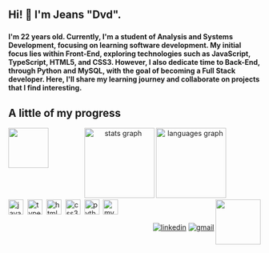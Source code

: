 <h2 align="left">Hi! 👋 I'm Jeans "Dvd".</h2>

### 

**I'm 22 years old. Currently, I'm a student of Analysis and Systems Development, focusing on learning software development. My initial focus lies within Front-End, exploring technologies such as JavaScript, TypeScript, HTML5, and CSS3. However, I also dedicate time to Back-End, through Python and MySQL, with the goal of becoming a Full Stack developer. Here, I'll share my learning journey and collaborate on projects that I find interesting.** 

###

<h2 align="left">A little of my progress</h2> <img align="left" height="80" src="https://i.pinimg.com/originals/01/63/6c/01636c5434cd0462086620c60fdfec16.gif">


<div align="center">
   <img src="https://github-readme-stats.vercel.app/api?username=jeansdev&hide_title=false&hide_rank=false&show_icons=true&include_all_commits=true&count_private=true&disable_animations=false&theme=algolia&locale=en&hide_border=false" height="140" alt="stats graph">
  <img src="https://github-readme-stats.vercel.app/api/top-langs?username=jeansdev&locale=en&hide_title=false&layout=compact&card_width=320&langs_count=5&theme=algolia&hide_border=false" height="140" alt="languages graph">
</div>

<img align="right" height="90" src="https://i.pinimg.com/originals/fa/25/c8/fa25c8eb1c0c1818eec78863344d0e40.gif">


<div align="left">
  <img src="https://cdn.jsdelivr.net/gh/devicons/devicon/icons/javascript/javascript-original.svg" height="30" alt="javascript logo">
  <img width="0">
  <img src="https://cdn.jsdelivr.net/gh/devicons/devicon/icons/typescript/typescript-original.svg" height="30" alt="typescript logo">
  <img width="0">
  <img src="https://cdn.jsdelivr.net/gh/devicons/devicon/icons/html5/html5-original.svg" height="30" alt="html5 logo">
  <img width="0">
  <img src="https://cdn.jsdelivr.net/gh/devicons/devicon/icons/css3/css3-original.svg" height="30" alt="css3 logo">
  <img width="0">
  <img src="https://cdn.jsdelivr.net/gh/devicons/devicon/icons/python/python-original.svg" height="30" alt="python logo">
  <img width="0">
   <img src="https://cdn.jsdelivr.net/gh/devicons/devicon/icons/mysql/mysql-original.svg" height="30" alt="mysql logo"> 
  <img width="0">

</div>



<div align="right">
  
[![linkedin](https://img.shields.io/badge/LinkedIn-0077B5?style=for-the-badge&logo=linkedin&logoColor=black&color=C8E1F2)](https://www.linkedin.com/in/deyvidmarques/)
[![gmail](https://img.shields.io/badge/Gmail-0078D4?style=for-the-badge&logo=gmail&logoColor=black&color=C8E1F2)](mailto:ddmdoliveira@gmail.com)

</div>

